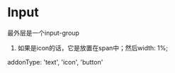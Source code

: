 # Input

最外层是一个input-group
  1. 如果是icon的话，它是放置在span中；然后width: 1%;



addonType: 'text', 'icon', 'button'
